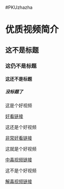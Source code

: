 #PKUzhazha<!DOCTYPE html>
<html lang="zh-cn">
    <head>
        <meta charset="utf-8"/>
        <title>我的第一个网页</title>
    </head>
    <body>
        <h1>优质视频简介</h1>
        <h2>这不是标题</h2>
        <h3>这仍不是标题</h3>
        <h4>这还不是标题</h4>
        <h5>没标题了</h5>
        <p>这是个好视频</p>
        <a href="https://www.bilibili.com/video/BV1us41137Fd?from=search&seid=18345474380186707691&spm_id_from=333.337.0.0">好看链接</a>
        <p>这还是个好视频</p>
        <a href="https://www.bilibili.com/video/BV1fx411e7Dr?from=search&seid=338903368952873432&spm_id_from=333.337.0.0">非常好看链接</a>
        <p>这就是个好视频</p>
        <a href="https://www.bilibili.com/video/BV18W41167g4/?spm_id_from=333.788.recommend_more_video.0">中毒视频链接</a>
        <p>这不是个好视频</p>
        <a href="https://www.bilibili.com/video/BV17x411w7KC">解毒视频链接</a>
